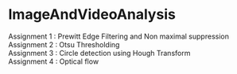 # ImageAndVideoAnalysis #

Assignment 1 : Prewitt Edge Filtering and Non maximal suppression\
Assignment 2 : Otsu Thresholding\
Assignment 3 : Circle detection using Hough Transform\
Assignment 4 : Optical flow
